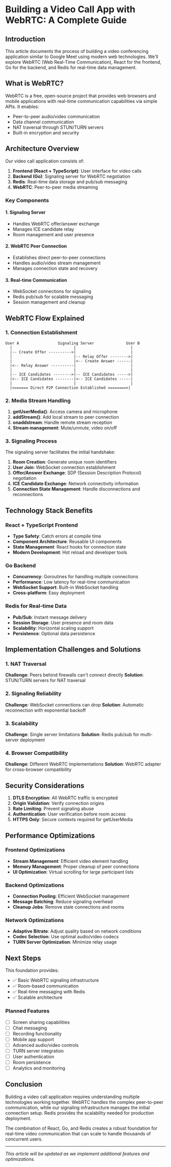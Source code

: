 # Building a Video Call App with WebRTC: A Complete Guide

## Introduction

This article documents the process of building a video conferencing application similar to Google Meet using modern web technologies. We'll explore WebRTC (Web Real-Time Communication), React for the frontend, Go for the backend, and Redis for real-time data management.

## What is WebRTC?

WebRTC is a free, open-source project that provides web browsers and mobile applications with real-time communication capabilities via simple APIs. It enables:

- Peer-to-peer audio/video communication
- Data channel communication
- NAT traversal through STUN/TURN servers
- Built-in encryption and security

## Architecture Overview

Our video call application consists of:

1. **Frontend (React + TypeScript)**: User interface for video calls
2. **Backend (Go)**: Signaling server for WebRTC negotiation
3. **Redis**: Real-time data storage and pub/sub messaging
4. **WebRTC**: Peer-to-peer media streaming

### Key Components

#### 1. Signaling Server
- Handles WebRTC offer/answer exchange
- Manages ICE candidate relay
- Room management and user presence

#### 2. WebRTC Peer Connection
- Establishes direct peer-to-peer connections
- Handles audio/video stream management
- Manages connection state and recovery

#### 3. Real-time Communication
- WebSocket connections for signaling
- Redis pub/sub for scalable messaging
- Session management and cleanup

## WebRTC Flow Explained

### 1. Connection Establishment

```
User A                 Signaling Server              User B
  |                           |                        |
  |-- Create Offer ---------->|                        |
  |                           |-- Relay Offer -------->|
  |                           |<-- Create Answer ------|
  |<-- Relay Answer ----------|                        |
  |                           |                        |
  |-- ICE Candidates -------->|-- ICE Candidates ----->|
  |<-- ICE Candidates --------|<-- ICE Candidates -----|
  |                           |                        |
  |<====== Direct P2P Connection Established ========>|
```

### 2. Media Stream Handling

1. **getUserMedia()**: Access camera and microphone
2. **addStream()**: Add local stream to peer connection
3. **onaddstream**: Handle remote stream reception
4. **Stream management**: Mute/unmute, video on/off

### 3. Signaling Process

The signaling server facilitates the initial handshake:

1. **Room Creation**: Generate unique room identifiers
2. **User Join**: WebSocket connection establishment
3. **Offer/Answer Exchange**: SDP (Session Description Protocol) negotiation
4. **ICE Candidate Exchange**: Network connectivity information
5. **Connection State Management**: Handle disconnections and reconnections

## Technology Stack Benefits

### React + TypeScript Frontend
- **Type Safety**: Catch errors at compile time
- **Component Architecture**: Reusable UI components
- **State Management**: React hooks for connection state
- **Modern Development**: Hot reload and developer tools

### Go Backend
- **Concurrency**: Goroutines for handling multiple connections
- **Performance**: Low latency for real-time communication
- **WebSocket Support**: Built-in WebSocket handling
- **Cross-platform**: Easy deployment

### Redis for Real-time Data
- **Pub/Sub**: Instant message delivery
- **Session Storage**: User presence and room data
- **Scalability**: Horizontal scaling support
- **Persistence**: Optional data persistence

## Implementation Challenges and Solutions

### 1. NAT Traversal
**Challenge**: Peers behind firewalls can't connect directly
**Solution**: STUN/TURN servers for NAT traversal

### 2. Signaling Reliability
**Challenge**: WebSocket connections can drop
**Solution**: Automatic reconnection with exponential backoff

### 3. Scalability
**Challenge**: Single server limitations
**Solution**: Redis pub/sub for multi-server deployment

### 4. Browser Compatibility
**Challenge**: Different WebRTC implementations
**Solution**: WebRTC adapter for cross-browser compatibility

## Security Considerations

1. **DTLS Encryption**: All WebRTC traffic is encrypted
2. **Origin Validation**: Verify connection origins
3. **Rate Limiting**: Prevent signaling abuse
4. **Authentication**: User verification before room access
5. **HTTPS Only**: Secure contexts required for getUserMedia

## Performance Optimizations

### Frontend Optimizations
- **Stream Management**: Efficient video element handling
- **Memory Management**: Proper cleanup of peer connections
- **UI Optimization**: Virtual scrolling for large participant lists

### Backend Optimizations
- **Connection Pooling**: Efficient WebSocket management
- **Message Batching**: Reduce signaling overhead
- **Cleanup Jobs**: Remove stale connections and rooms

### Network Optimizations
- **Adaptive Bitrate**: Adjust quality based on network conditions
- **Codec Selection**: Use optimal audio/video codecs
- **TURN Server Optimization**: Minimize relay usage

## Next Steps

This foundation provides:
- ✅ Basic WebRTC signaling infrastructure
- ✅ Room-based communication
- ✅ Real-time messaging with Redis
- ✅ Scalable architecture

### Planned Features
- [ ] Screen sharing capabilities
- [ ] Chat messaging
- [ ] Recording functionality
- [ ] Mobile app support
- [ ] Advanced audio/video controls
- [ ] TURN server integration
- [ ] User authentication
- [ ] Room persistence
- [ ] Analytics and monitoring

## Conclusion

Building a video call application requires understanding multiple technologies working together. WebRTC handles the complex peer-to-peer communication, while our signaling infrastructure manages the initial connection setup. Redis provides the scalability needed for production deployment.

The combination of React, Go, and Redis creates a robust foundation for real-time video communication that can scale to handle thousands of concurrent users.

---

*This article will be updated as we implement additional features and optimizations.*